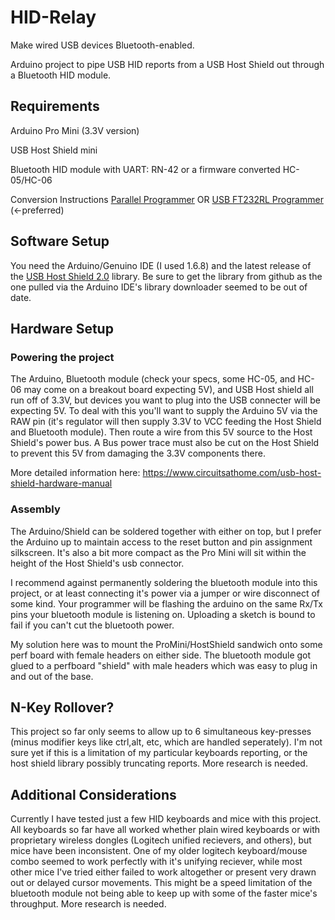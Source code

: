 # HID-Relay
Make wired USB devices Bluetooth-enabled.

Arduino project to pipe USB HID reports from a USB Host Shield out through a Bluetooth HID module. 

## Requirements

Arduino Pro Mini (3.3V version)

USB Host Shield mini

Bluetooth HID module with UART: RN-42 or a firmware converted HC-05/HC-06

Conversion Instructions [Parallel Programmer](https://www.youtube.com/watch?v=BBqsVKMYz1I) OR [USB FT232RL Programmer](https://youtu.be/fWXJDNcbZAA) (<-preferred)

## Software Setup

You need the Arduino/Genuino IDE (I used 1.6.8) and the latest release of the [USB Host Shield 2.0](https://github.com/felis/USB_Host_Shield_2.0) library. Be sure to get the library from github as the one pulled via the Arduino IDE's library downloader seemed to be out of date.

## Hardware Setup

### Powering the project

The Arduino, Bluetooth module (check your specs, some HC-05, and HC-06 may come on a breakout board expecting 5V), and USB Host shield all run off of 3.3V, but devices you want to plug into the USB connecter will be expecting 5V. To deal with this you'll want to supply the Arduino 5V via the RAW pin (it's regulator will then supply 3.3V to VCC feeding the Host Shield and Bluetooth module). Then route a wire from this 5V source to the Host Shield's power bus. A Bus power trace must also be cut on the Host Shield to prevent this 5V from damaging the 3.3V components there.

More detailed information here: https://www.circuitsathome.com/usb-host-shield-hardware-manual

### Assembly

The Arduino/Shield can be soldered together with either on top, but I prefer the Arduino up to maintain access to the reset button and pin assignment silkscreen. It's also a bit more compact as the Pro Mini will sit within the height of the Host Shield's usb connector.

I recommend against permanently soldering the bluetooth module into this project, or at least connecting it's power via a jumper or wire disconnect of some kind. Your programmer will be flashing the arduino on the same Rx/Tx pins your bluetooth module is listening on. Uploading a sketch is bound to fail if you can't cut the bluetooth power.

My solution here was to mount the ProMini/HostShield sandwich onto some perf board with female headers on either side. The bluetooth module got glued to a perfboard "shield" with male headers which was easy to plug in and out of the base.

## N-Key Rollover?

This project so far only seems to allow up to 6 simultaneous key-presses (minus modifier keys like ctrl,alt, etc, which are handled seperately). I'm not sure yet if this is a limitation of my particular keyboards reporting, or the host shield library possibly truncating reports. More research is needed.

## Additional Considerations

Currently I have tested just a few HID keyboards and mice with this project. All keyboards so far have all worked whether plain wired keyboards or with proprietary wireless dongles (Logitech unified recievers, and others), but mice have been inconsistent. One of my older logitech keyboard/mouse combo seemed to work perfectly with it's unifying reciever, while most other mice I've tried either failed to work altogether or present very drawn out or delayed cursor movements. This might be a speed limitation of the bluetooth module not being able to keep up with some of the faster mice's throughput. More research is needed.